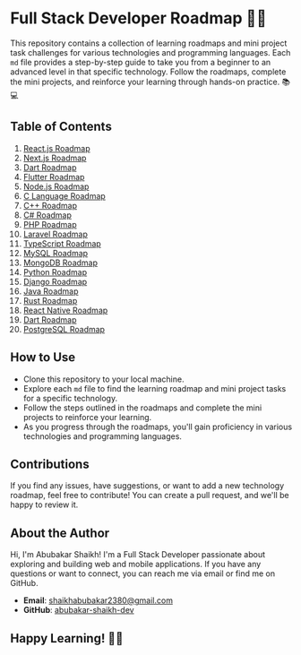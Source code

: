 # Full Stack Developer Roadmap 🚀🌐

This repository contains a collection of learning roadmaps and mini project task challenges for various technologies and programming languages. Each `md` file provides a step-by-step guide to take you from a beginner to an advanced level in that specific technology. Follow the roadmaps, complete the mini projects, and reinforce your learning through hands-on practice. 📚💻

## Table of Contents
1. [React.js Roadmap](./react.md)
2. [Next.js Roadmap](./nextjs.md)
3. [Dart Roadmap](./dart.md)
4. [Flutter Roadmap](./flutter.md)
5. [Node.js Roadmap](./nodejs.md)
6. [C Language Roadmap](./c.md)
7. [C++ Roadmap](./cpp.md)
8. [C# Roadmap](./csharp.md)
9. [PHP Roadmap](./php.md)
10. [Laravel Roadmap](./laravel.md)
11. [TypeScript Roadmap](./typescript.md)
12. [MySQL Roadmap](./mysql.md)
13. [MongoDB Roadmap](./mongodb.md)
14. [Python Roadmap](./python.md)
15. [Django Roadmap](./django.md)
16. [Java Roadmap](./java.md)
17. [Rust Roadmap](./rust.md)
18. [React Native Roadmap](./react-native.md)
19. [Dart Roadmap](./dart.md)
20. [PostgreSQL Roadmap](./postgresql.md)

## How to Use
- Clone this repository to your local machine.
- Explore each `md` file to find the learning roadmap and mini project tasks for a specific technology.
- Follow the steps outlined in the roadmaps and complete the mini projects to reinforce your learning.
- As you progress through the roadmaps, you'll gain proficiency in various technologies and programming languages.

## Contributions
If you find any issues, have suggestions, or want to add a new technology roadmap, feel free to contribute! You can create a pull request, and we'll be happy to review it.

## About the Author
Hi, I'm Abubakar Shaikh! I'm a Full Stack Developer passionate about exploring and building web and mobile applications. If you have any questions or want to connect, you can reach me via email or find me on GitHub.

- **Email**: shaikhabubakar2380@gmail.com
- **GitHub**: [abubakar-shaikh-dev](https://github.com/abubakar-shaikh-dev)

## Happy Learning! 🎉🌟
